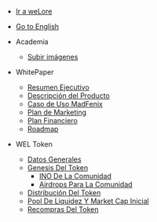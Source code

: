 * [Ir a weLore](https://welore.io)

* [Go to English](/)
 
* Academia
  * [Subir imágenes](es/academia/subirImagenes.md)

* WhitePaper
  * [Resumen Ejecutivo](es/whitepaper/resumenEjecutivo.md)
  * [Descripción del Producto](es/whitepaper/descripcionDelProducto.md)
  * [Caso de Uso MadFenix](es/whitepaper/casoDeUsoMadFenix.md)
  * [Plan de Marketing](es/whitepaper/planDeMarketing.md)
  * [Plan Financiero](es/whitepaper/planFinanciero.md)
  * [Roadmap](es/whitepaper/roadmap.md)

* WEL Token
  * [Datos Generales](es/wel_token/datosGenerales.md)
  * [Genesis Del Token](es/wel_token/genesisDelToken.md)
    * [INO De La Comunidad](es/wel_token/inoDeLaComunidad.md)
    * [Airdrops Para La Comunidad](es/wel_token/airdropsParaLaComunidad.md)
  * [Distribución Del Token](es/wel_token/distribucionDelToken.md)
  * [Pool De Liquidez Y Market Cap Inicial](es/wel_token/poolDeLiquidezYMarketCapInicial.md)
  * [Recompras Del Token](es/wel_token/recomprasDelToken.md)
